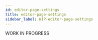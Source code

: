 ```yaml
---
id: editor-page-settings
title: editor-page-settings
sidebar_label: WIP-editor-page-settings
---
```



WORK IN PROGRESS
        
